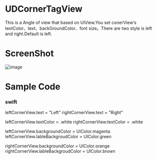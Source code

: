 # UDCornerTagView
This is a Angle of view that based on UIView.You set conerView‘s textColor、text、backGroundColor、font size。There are two style is left and right.Default is left.

# ScreenShot
 ![image](https://github.com/UnivexDont/UDCornerTagView/blob/master/Simulator%20Screen%20Shot%201%20Aug%202017%2C%2010.00.47%20AM.png)

# Sample Code
### swift
leftCornerView.text = "Left"
 rightCornerView.text = "Right"
        
 leftCornerView.textColor = .white
 rightCornerView.textColor = .white
        
 leftCornerView.backgroundColor = UIColor.magenta
 leftCornerView.lableBackgroudColor = UIColor.green
        
  rightCornerView.backgroundColor = UIColor.orange
  rightCornerView.lableBackgroudColor = UIColor.brown
###
 
